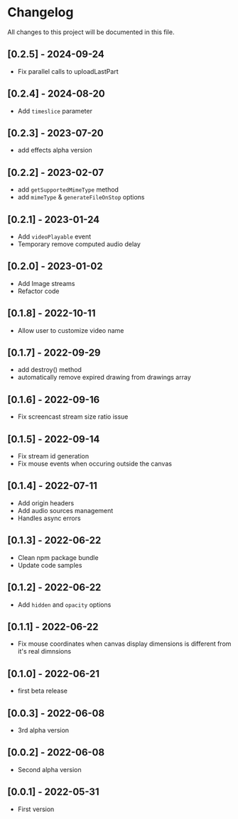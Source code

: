 # Changelog
All changes to this project will be documented in this file.

## [0.2.5] - 2024-09-24
- Fix parallel calls to uploadLastPart
  
## [0.2.4] - 2024-08-20
- Add `timeslice` parameter

## [0.2.3] - 2023-07-20
- add effects alpha version
  
## [0.2.2] - 2023-02-07
- add `getSupportedMimeType` method
- add `mimeType` & `generateFileOnStop` options

## [0.2.1] - 2023-01-24
- Add `videoPlayable` event
- Temporary remove computed audio delay

## [0.2.0] - 2023-01-02
- Add Image streams
- Refactor code

## [0.1.8] - 2022-10-11
- Allow user to customize video name

## [0.1.7] - 2022-09-29
- add destroy() method
- automatically remove expired drawing from drawings array

## [0.1.6] - 2022-09-16
- Fix screencast stream size ratio issue

## [0.1.5] - 2022-09-14
- Fix stream id generation
- Fix mouse events when occuring outside the canvas

## [0.1.4] - 2022-07-11
- Add origin headers
- Add audio sources management
- Handles async errors

## [0.1.3] - 2022-06-22
- Clean npm package bundle
- Update code samples

## [0.1.2] - 2022-06-22
- Add `hidden` and `opacity` options
  
## [0.1.1] - 2022-06-22
- Fix mouse coordinates when canvas display dimensions is different from it's real dimnsions

## [0.1.0] - 2022-06-21
- first beta release

## [0.0.3] - 2022-06-08
- 3rd alpha version


## [0.0.2] - 2022-06-08
- Second alpha version


## [0.0.1] - 2022-05-31
- First version
